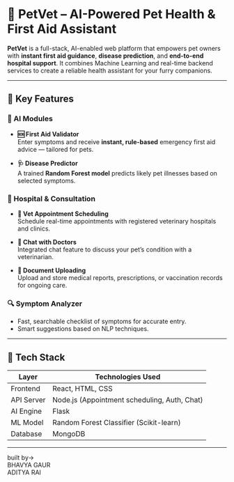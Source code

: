 # 🐾 PetVet – AI-Powered Pet Health & First Aid Assistant

**PetVet** is a full-stack, AI-enabled web platform that empowers pet owners with **instant first aid guidance**, **disease prediction**, and **end-to-end hospital support**. It combines Machine Learning and real-time backend services to create a reliable health assistant for your furry companions.

---

## 🌟 Key Features

### 🧠 AI Modules
- **🆘 First Aid Validator**  
  Enter symptoms and receive **instant, rule-based** emergency first aid advice — tailored for pets.

- **🩺 Disease Predictor**  
  A trained **Random Forest model** predicts likely pet illnesses based on selected symptoms.

### 🏥 Hospital & Consultation
- **📅 Vet Appointment Scheduling**  
  Schedule real-time appointments with registered veterinary hospitals and clinics.

- **💬 Chat with Doctors**  
  Integrated chat feature to discuss your pet’s condition with a veterinarian.

- **📄 Document Uploading**  
  Upload and store medical reports, prescriptions, or vaccination records for ongoing care.

### 🔍 Symptom Analyzer
- Fast, searchable checklist of symptoms for accurate entry.
- Smart suggestions based on NLP techniques.

---

## 🔧 Tech Stack

| Layer         | Technologies Used                              |
|---------------|------------------------------------------------|
| Frontend      | React, HTML, CSS                               |
| API Server    | Node.js (Appointment scheduling, Auth, Chat)   |
| AI Engine     | Flask                                          |
| ML Model      | Random Forest Classifier (Scikit-learn)        |
| Database      | MongoDB                                        |

---

built by->
<br>
BHAVYA GAUR
<br>
ADITYA RAI

